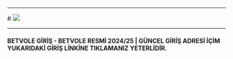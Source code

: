 <hr>
# <a href="https://t.ly/_lkW5"><img src="https://encrypted-tbn0.gstatic.com/images?q=tbn:ANd9GcS59VPKotiJ0T2nt64bnVXWb-qb4NNsS7WDpg&s"></a>
<hr>

<h4>BETVOLE GİRİŞ - BETVOLE RESMİ 2024/25 | GÜNCEL GİRİŞ ADRESİ İÇİM YUKARIDAKİ GİRİŞ LİNKİNE TIKLAMANIZ YETERLİDİR.</h4>
